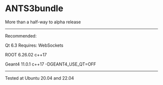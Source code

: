 # ANTS3bundle

More than a half-way to alpha release

---

Recommended:

Qt 6.3     Requires: WebSockets

ROOT 6.26.02     c++17

Geant4 11.0.1    c++17  -DGEANT4_USE_QT=OFF

---

Tested at Ubuntu 20.04 and 22.04
